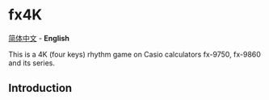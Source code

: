 # fx4K

[简体中文](README.md) - **English**

This is a 4K (four keys) rhythm game on Casio calculators fx-9750, fx-9860 and its series. 

## Introduction
